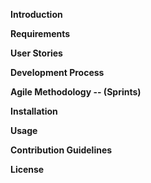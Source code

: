**Introduction**


**Requirements**


**User Stories**


**Development Process**



**Agile Methodology -- (Sprints)**



**Installation**



**Usage**




**Contribution Guidelines**



**License**




